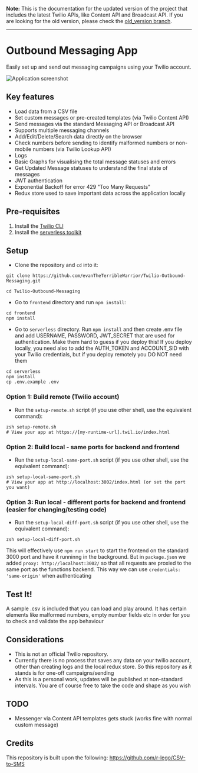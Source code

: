 **Note:** This is the documentation for the updated version of the project that includes the latest Twilio APIs, like Content API and Broadcast API. If you are looking for the old version, please check the [old_version branch](https://github.com/evanTheTerribleWarrior/Twilio-Outbound-Messaging/tree/old_version).

---

# Outbound Messaging App

Easily set up and send out messaging campaigns using your Twilio account.

![Application screenshot](https://github.com/evanTheTerribleWarrior/Twilio-Outbound-Messaging/assets/111442118/c436f41e-15b7-45d7-9eff-da0c53ff9911)

## Key features
 * Load data from a CSV file
 * Set custom messages or pre-created templates (via Twilio Content API)
 * Send messages via the standard Messaging API or Broadcast API
 * Supports multiple messaging channels
 * Add/Edit/Delete/Search data directly on the browser
 * Check numbers before sending to identify malformed numbers or non-mobile numbers (via Twilio Lookup API)
 * Logs
 * Basic Graphs for visualising the total message statuses and errors
 * Get Updated Message statuses to understand the final state of messages
 * JWT authentication
 * Exponential Backoff for error 429 "Too Many Requests"
 * Redux store used to save important data across the application locally

## Pre-requisites
1. Install the [Twilio CLI](https://www.twilio.com/docs/twilio-cli/quickstart#install-twilio-cli)
2. Install the [serverless toolkit](https://www.twilio.com/docs/labs/serverless-toolkit/getting-started)

## Setup

- Clone the repository and `cd` into it:
```shell
git clone https://github.com/evanTheTerribleWarrior/Twilio-Outbound-Messaging.git

cd Twilio-Outbound-Messaging
```

- Go to `frontend` directory and run `npm install`:
```shell
cd frontend
npm install
```

- Go to `serverless` directory. Run `npm install` and then create .env file and add USERNAME, PASSWORD, JWT_SECRET that are used for authentication. Make them hard to guess if you deploy this! If you deploy locally, you need also to add the AUTH_TOKEN and ACCOUNT_SID with your Twilio credentials, but if you deploy remotely you DO NOT need them
```shell
cd serverless
npm install
cp .env.example .env
```

### Option 1: Build remote (Twilio account)
- Run the `setup-remote.sh` script (if you use other shell, use the equivalent command):
```shell
zsh setup-remote.sh
# View your app at https://[my-runtime-url].twil.io/index.html
```

### Option 2: Build local - same ports for backend and frontend
- Run the `setup-local-same-port.sh` script (if you use other shell, use the equivalent command):
```shell
zsh setup-local-same-port.sh
# View your app at http://localhost:3002/index.html (or set the port you want)
```

### Option 3: Run local - different ports for backend and frontend (easier for changing/testing code)
- Run the `setup-local-diff-port.sh` script (if you use other shell, use the equivalent command):
```shell
zsh setup-local-diff-port.sh
```
This will effectively use `npm run start` to start the frontend on the standard 3000 port and have it runninng in the background.
But in `package.json` we added `proxy: http://localhost:3002/` so that all requests are proxied to the same
port as the functions backend. This way we can use `credentials: 'same-origin'` when authenticating

## Test It!

A sample .csv is included that you can load and play around. It has certain elements like malformed numbers, empty number fields etc in order for you to check and validate the app behaviour

## Considerations

- This is not an official Twilio repository.
- Currently there is no process that saves any data on your twilio account, other than creating logs and the local redux store. So this repository as it stands is for one-off campaigns/sending
- As this is a personal work, updates will be published at non-standard intervals. You are of course free to take the code and shape as you wish

## TODO

- Messenger via Content API templates gets stuck (works fine with normal custom message)

## Credits
This repository is built upon the following:
https://github.com/r-lego/CSV-to-SMS